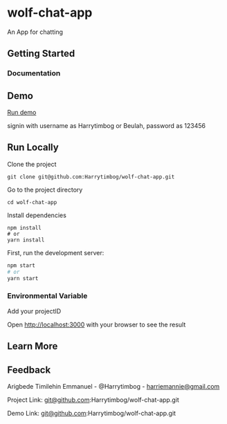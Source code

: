 # wolf-chat-app
An App for chatting

## Getting Started

  ### Documentation    

## Demo

[Run demo](https://hardcore-brattain-2812ca.netlify.app/)

signin with username as Harrytimbog or Beulah, password as 123456

## Run Locally   

Clone the project

``` console
git clone git@github.com:Harrytimbog/wolf-chat-app.git
```

Go to the project directory

``` console
cd wolf-chat-app
```

Install dependencies

``` console
npm install
# or
yarn install
```

First, run the development server:

```bash
npm start
# or
yarn start
```

### Environmental Variable
Add your projectID



Open [http://localhost:3000](http://localhost:3000) with your browser to see the result

## Learn More

## Feedback  

Arigbede Timilehin Emmanuel - @Harrytimbog - harriemannie@gmail.com

Project Link: git@github.com:Harrytimbog/wolf-chat-app.git

Demo Link: git@github.com:Harrytimbog/wolf-chat-app.git
